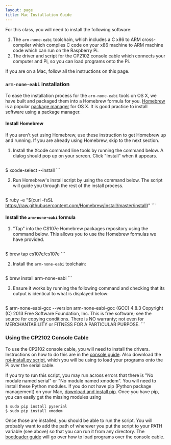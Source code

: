 ```yaml
---
layout: page
title: Mac Installation Guide
---
```


For this class, you will need to install the following software:

1.  The `arm-none-eabi` toolchain, which includes a C x86 to ARM cross-compiler
    which compiles C code on your x86 machine to ARM machine code which can run
    on the Raspberry Pi.
2.  The driver and script for the CP2102 console cable which connects your
    computer and Pi, so you can load programs onto the Pi.

If you are on a Mac, follow all the instructions on this page.

### `arm-none-eabi` installation

To ease the installation process for the `arm-none-eabi` tools on OS X, we have
built and packaged them into a Homebrew formula for you.
[Homebrew](http://brew.sh/) is a popular [package
manager](https://en.wikipedia.org/wiki/Package_manager) for OS X. It is good
practice to install software using a package manager.

#### Install Homebrew

If you aren't yet using Homebrew, use these instruction to get Homebrew up and
running. If you are already using Homebrew, skip to the next section.

1.  Install the Xcode command line tools by running the command below. A dialog
    should pop up on your screen. Click "Install" when it appears.

    ```
$ xcode-select --install
    ```

2.  Run Homebrew's install script by using the command below. The script will
    guide you through the rest of the install process.

    ```
$ ruby -e "$(curl -fsSL https://raw.githubusercontent.com/Homebrew/install/master/install)"
    ```

#### Install the `arm-none-eabi` formula

1.  "Tap" into the CS107e Homebrew packages repository using the command below.
    This allows you to use the Homebrew formulas we have provided.

    ```
$ brew tap cs107e/cs107e
    ```

2.  Install the `arm-none-eabi` toolchain:

    ```
$ brew install arm-none-eabi
    ```

3.  Ensure it works by running the following command and checking that its
    output is identical to what is displayed below:

    ```
$ arm-none-eabi-gcc --version
arm-none-eabi-gcc (GCC) 4.8.3
Copyright (C) 2013 Free Software Foundation, Inc.
This is free software; see the source for copying conditions.  There is NO
warranty; not even for MERCHANTABILITY or FITNESS FOR A PARTICULAR PURPOSE.
    ```

### Using the CP2102 Console Cable

To use the CP2102 console cable, you will need to install the drivers.
Instructions on how to do this are in the [console guide](/guides/console).
Also download the [rpi-install.py
script](https://raw.githubusercontent.com/cs107e/courseware/master/guides/mac_toolchain/rpi-install.py),
which you will be using to load your programs onto the Pi over the serial
cable.

If you try to run this script, you may run across errors that there is "No
module named serial" or "No module named xmodem". You will need to install
these Python modules. If you do not have pip (Python package management) on
your Mac, [download and install
pip](https://pip.pypa.io/en/latest/installing.html). Once you have pip, you can
easily get the missing modules using

    $ sudo pip install pyserial
    $ sudo pip install xmodem

Once those are installed, you should be able to run the script. You
will probably want to add the path of wherever you put the script to
your PATH variable (see above) so that you can run it from any directory. The
[bootloader guide](/guides/bootloader) will go over how to load programs over
the console cable.
